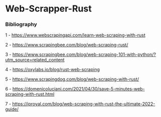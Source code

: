 # Web-Scrapper-Rust


### Bibliography

1 - https://www.webscrapingapi.com/learn-web-scraping-with-rust

2 - https://www.scrapingbee.com/blog/web-scraping-rust/

3 - https://www.scrapingbee.com/blog/web-scraping-101-with-python/?utm_source=related_content

4 - https://oxylabs.io/blog/rust-web-scraping

5 - https://www.scrapingdog.com/blog/web-scraping-with-rust/

6 - https://domenicoluciani.com/2021/04/30/save-5-minutes-web-scraping-with-rust.html

7 - https://iproyal.com/blog/web-scraping-with-rust-the-ultimate-2022-guide/
